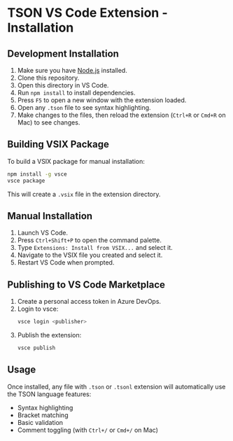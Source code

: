 # TSON VS Code Extension - Installation

## Development Installation

1. Make sure you have [Node.js](https://nodejs.org/) installed.
2. Clone this repository.
3. Open this directory in VS Code.
4. Run `npm install` to install dependencies.
5. Press `F5` to open a new window with the extension loaded.
6. Open any `.tson` file to see syntax highlighting.
7. Make changes to the files, then reload the extension (`Ctrl+R` or `Cmd+R` on Mac) to see changes.

## Building VSIX Package

To build a VSIX package for manual installation:

```bash
npm install -g vsce
vsce package
```

This will create a `.vsix` file in the extension directory.

## Manual Installation

1. Launch VS Code.
2. Press `Ctrl+Shift+P` to open the command palette.
3. Type `Extensions: Install from VSIX...` and select it.
4. Navigate to the VSIX file you created and select it.
5. Restart VS Code when prompted.

## Publishing to VS Code Marketplace

1. Create a personal access token in Azure DevOps.
2. Login to vsce:
   ```bash
   vsce login <publisher>
   ```
3. Publish the extension:
   ```bash
   vsce publish
   ```

## Usage

Once installed, any file with `.tson` or `.tsonl` extension will automatically use the TSON language features:

- Syntax highlighting
- Bracket matching
- Basic validation
- Comment toggling (with `Ctrl+/` or `Cmd+/` on Mac)
